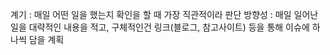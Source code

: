 계기 : 매일 어떤 일을 했는지 확인을 할 때 가장 직관적이라 판단
방향성 : 매일 일어난 일을 대략적인 내용을 적고, 구체적인건 링크(블로그, 참고사이트) 등을 통해 이슈에 하나씩 담을 계획


